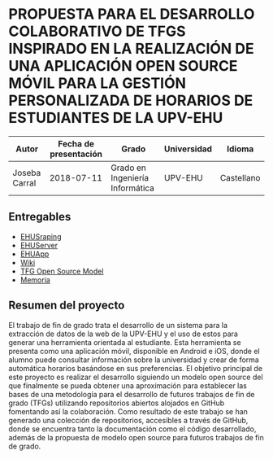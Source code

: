 # PROPUESTA PARA EL DESARROLLO COLABORATIVO DE TFGS INSPIRADO EN LA REALIZACIÓN DE UNA APLICACIÓN OPEN SOURCE MÓVIL PARA LA GESTIÓN PERSONALIZADA DE HORARIOS DE ESTUDIANTES DE LA UPV-EHU

| Autor         | Fecha de presentación | Grado							  | Universidad | Idioma     |
|---------------|-----------------------|---------------------------------|-------------|------------|
| Joseba Carral | 2018-07-11			| Grado en Ingeniería Informática | UPV-EHU     | Castellano |

## Entregables

- [EHUSraping](https://github.com/jcarral/ehu-scraping)
- [EHUServer](https://github.com/jcarral/EHUApp-server)
- [EHUApp](https://github.com/jcarral/EHUApp)
- [Wiki](https://github.com/jcarral/EHUApp/wiki)
- [TFG Open Source Model](https://github.com/jcarral/Documentacion-TFG)
- [Memoria](./TFG-Memoria.pdf)

## Resumen del proyecto

El trabajo de fin de grado trata el desarrollo de un sistema para la extracción de datos de la web de la UPV-EHU y el uso de estos para generar una herramienta orientada al estudiante.
Esta herramienta se presenta como una aplicación móvil, disponible en Android e iOS, donde el alumno puede consultar información sobre la universidad y crear de forma automática horarios basándose en sus preferencias.
El objetivo principal de este proyecto es realizar el desarrollo siguiendo un modelo open source del que finalmente se pueda obtener una aproximación para establecer las bases de una metodología para el desarrollo de futuros trabajos de fin de grado (TFGs) utilizando repositorios abiertos alojados en GitHub fomentando así la colaboración.
Como resultado de este trabajo se han generado una colección de repositorios, accesibles a través de GitHub, donde se encuentra tanto la documentación como el código desarrollado, además de la propuesta de modelo open source para futuros trabajos de fin de grado.


